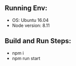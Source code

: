 ## Running Env:

* OS: Ubuntu 16.04
* Node version: 8.11

## Build and Run Steps:
* npm i
* npm run start

